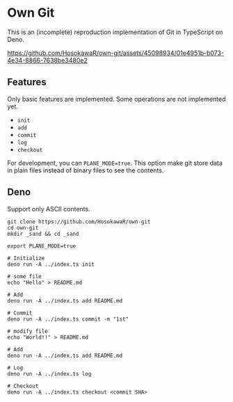 
# Own Git

This is an (incomplete) reproduction implementation of Git in TypeScript on Deno.

https://github.com/HosokawaR/own-git/assets/45098934/01e4951b-b073-4e34-8866-7638be3480e2

## Features

Only basic features are implemented.
Some operations are not implemented yet.

- `init`
- `add`
- `commit`
- `log`
- `checkout`

For development, you can `PLANE_MODE=true`.
This option make git store data in plain files instead of binary files to see the contents.

## Deno

Support only ASCII contents.

```console
git clone https://github.com/HosokawaR/own-git
cd own-git
mkdir _sand && cd _sand

export PLANE_MODE=true

# Initialize
deno run -A ../index.ts init

# some file
echo "Hello" > README.md

# Add
deno run -A ../index.ts add README.md

# Commit
deno run -A ../index.ts commit -m "1st"

# modify file
echo "World!!" > README.md

# Add
deno run -A ../index.ts add README.md

# Log
deno run -A ../index.ts log

# Checkout
deno run -A ../index.ts checkout <commit SHA>
```

